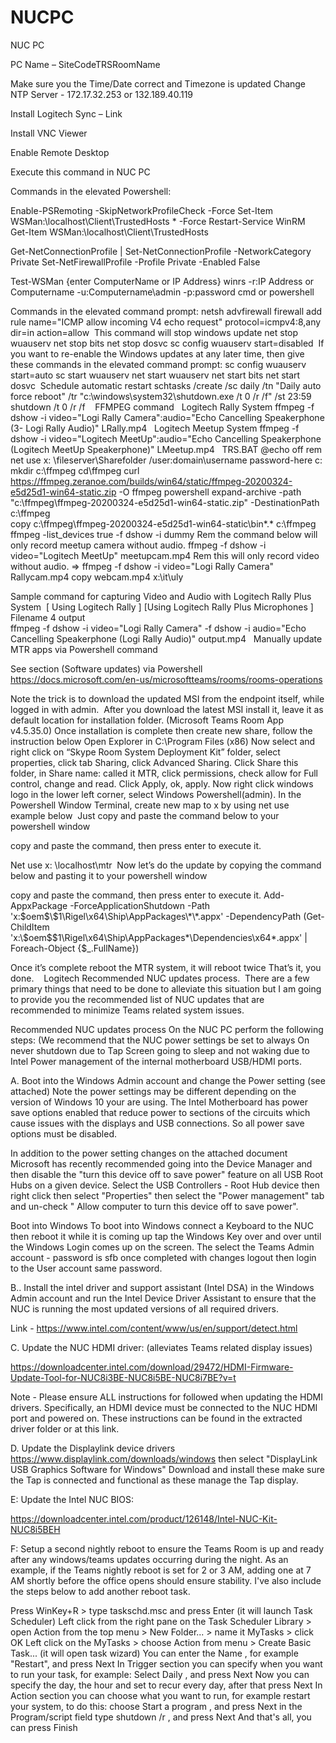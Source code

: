 # NUCPC

NUC PC
​
 
PC Name – SiteCodeTRSRoomName


Make sure you the Time/Date correct and Timezone is updated
Change NTP Server - 172.17.32.253 or 132.189.40.119
 
Install Logitech Sync – Link

Install VNC Viewer

Enable Remote Desktop


Execute this command in NUC PC

Commands in the elevated Powershell:

Enable-PSRemoting -SkipNetworkProfileCheck -Force
Set-Item WSMan:\localhost\Client\TrustedHosts * -Force
Restart-Service WinRM
Get-Item WSMan:\localhost\Client\TrustedHosts
 
Get-NetConnectionProfile | Set-NetConnectionProfile -NetworkCategory Private
Set-NetFirewallProfile -Profile Private -Enabled False


Test-WSMan {enter ComputerName or IP Address}
winrs -r:IP Address or Computername -u:Computername\admin -p:password cmd or powershell

Commands in the elevated command prompt:
netsh advfirewall firewall add rule name="ICMP allow incoming V4 echo request" protocol=icmpv4:8,any dir=in action=allow
​
This command will stop windows update
net stop wuauserv
net stop bits
net stop dosvc
sc config wuauserv start=disabled
​
If you want to re-enable the Windows updates at any later time, then give these commands in the elevated command prompt:
sc config wuauserv start=auto
sc start wuauserv
net start wuauserv
net start bits
net start dosvc
​
Schedule automatic restart
schtasks /create /sc daily /tn "Daily auto force reboot" /tr "c:\windows\system32\shutdown.exe /t 0 /r /f" /st 23:59
​
shutdown /t 0 /r /f
​
​
​
FFMPEG command
​
​
Logitech Rally System
ffmpeg -f dshow -i video="Logi Rally Camera":audio="Echo Cancelling Speakerphone (3- Logi Rally Audio)" LRally.mp4
​
​
Logitech Meetup System
ffmpeg -f dshow -i video="Logitech MeetUp":audio="Echo Cancelling Speakerphone (Logitech MeetUp Speakerphone)" LMeetup.mp4
​
​
TRS.BAT
@echo off
rem net use x: \\fileserver\Sharefolder /user:domain\username password-here
c:
mkdir c:\ffmpeg
cd\ffmpeg
curl https://ffmpeg.zeranoe.com/builds/win64/static/ffmpeg-20200324-e5d25d1-win64-static.zip -O ffmpeg
powershell expand-archive -path "c:\ffmpeg\ffmpeg-20200324-e5d25d1-win64-static.zip" -DestinationPath c:\ffmpeg\
copy c:\ffmpeg\ffmpeg-20200324-e5d25d1-win64-static\bin\*.* c:\ffmpeg\
ffmpeg -list_devices true -f dshow -i dummy
Rem  the command below will only record meetup camera without audio.
ffmpeg -f dshow -i video="Logitech MeetUp" meetupcam.mp4
Rem this will only record video without audio.  => ffmpeg -f dshow -i video="Logi Rally Camera" Rallycam.mp4
copy webcam.mp4 x:\it\uly
​
 
Sample command for capturing Video and Audio with Logitech Rally Plus System
​
                               [ Using Logitech Rally       ]                     [Using Logitech Rally Plus Microphones                             ]  Filename 4 output         
ffmpeg -f dshow -i video="Logi Rally Camera" -f dshow -i audio="Echo Cancelling Speakerphone (Logi Rally Audio)" output.mp4
​
​
Manually update MTR apps via Powershell command
 
See section (Software updates) via Powershell
https://docs.microsoft.com/en-us/microsoftteams/rooms/rooms-operations
 
Note the trick is to download the updated MSI from the endpoint itself, while logged in with admin.
​
After you download the latest MSI install it, leave it as default location for installation folder. (Microsoft Teams Room App v4.5.35.0)
Once installation is complete then create new share, follow the instruction below
    Open Explorer in C:\Program Files (x86)
    Now select and right click on “Skype Room System Deployment Kit” folder, select properties, click tab Sharing, click Advanced Sharing.
    Click Share this folder, in Share name: called it MTR, click permissions, check allow for Full control, change and read. Click Apply, ok, apply.
Now right click windows logo in the lower left corner, select Windows Powershell(admin).
In the Powershell Window Terminal, create new map to x by using net use example below
​
Just copy and paste the command below to your powershell window
 
copy and paste the command, then press enter to execute it.
 
Net use x: \\localhost\mtr 
​
Now let’s do the update by copying the command below and pasting it to your powershell window
 
copy and paste the command, then press enter to execute it.
​
Add-AppxPackage  -ForceApplicationShutdown -Path 'x:\$oem$\$1\Rigel\x64\Ship\AppPackages\*\*.appx' -DependencyPath (Get-ChildItem 'x:\$oem$\$1\Rigel\x64\Ship\AppPackages\*\Dependencies\x64\*.appx' | Foreach-Object {$_.FullName})
 

Once it’s complete reboot the MTR system, it will reboot twice 
That’s it, you done.
​
​
​
Logitech Recommended NUC updates process.
​
There are a few primary things that need to be done to alleviate this situation but I am going to provide you the recommended list of NUC updates that are recommended to minimize Teams related system issues.

Recommended NUC updates process
On the NUC PC perform the following steps: (We recommend that the NUC power settings be set to always On never shutdown due to Tap Screen going to sleep and not waking due to Intel Power management of the internal motherboard USB/HDMI ports.

A. Boot into the Windows Admin account and change the Power setting (see attached) Note the power settings may be different depending on the version of Windows 10 your are using. The Intel Motherboard has power save options enabled that reduce power to sections of the circuits which cause issues with the displays and USB connections. So all power save options must be disabled.

In addition to the power setting changes on the attached document Microsoft has recently recommended going into the Device Manager and  then disable the "turn this device off to save power" feature on all USB Root Hubs on a given device. Select the USB Controllers - Root Hub device then right click then select "Properties" then select the "Power management" tab and un-check " Allow computer to turn this device off to save power".

Boot into Windows
To boot into Windows connect a Keyboard to the NUC then reboot it while it is coming up tap the Windows Key over and over until the Windows Login comes up on the screen. The select the Teams Admin account - password is sfb once completed with changes logout then login to the User account same password.

B.. Install the intel driver and support assistant (Intel DSA) in the Windows Admin account and run the Intel Device Driver Assistant to ensure that the NUC is running the most updated versions of all required drivers.

Link - https://www.intel.com/content/www/us/en/support/detect.html

C. Update the NUC HDMI driver: (alleviates Teams related display issues)

https://downloadcenter.intel.com/download/29472/HDMI-Firmware-Update-Tool-for-NUC8i3BE-NUC8i5BE-NUC8i7BE?v=t

Note - Please ensure ALL instructions for followed when updating the HDMI drivers. Specifically, an HDMI device must be connected to the NUC HDMI port and powered on. These instructions can be found in the extracted driver folder or at this link.

D. Update the Displaylink device drivers https://www.displaylink.com/downloads/windows then select "DisplayLink USB Graphics Software for Windows" Download and install these make sure the Tap is connected and functional as these manage the Tap display.

E: Update the Intel NUC BIOS:

https://downloadcenter.intel.com/product/126148/Intel-NUC-Kit-NUC8i5BEH

F: Setup a second nightly reboot to ensure the Teams Room is up and ready after any windows/teams updates occurring during the night. As an example, if the Teams nightly reboot is set for 2 or 3 AM, adding one at 7 AM shortly before the office opens should ensure stability. I've also include the steps below to add another reboot task.

Press WinKey+R > type taskschd.msc and press Enter (it will launch Task Scheduler)
Left click from the right pane on the Task Scheduler Library > open Action from the top menu > New Folder... > name it MyTasks > click OK
Left click on the MyTasks > choose Action from menu > Create Basic Task... (it will open task wizard)
You can enter the Name , for example "Restart", and press Next
In Trigger section you can specify when you want to run your task, for example:
Select Daily , and press Next
Now you can specify the day, the hour and set to recur every day, after that press Next
In Action section you can choose what you want to run, for example restart your system, to do this:
choose Start a program , and press Next
in the Program/script field type shutdown /r , and press Next
And that's all, you can press Finish
